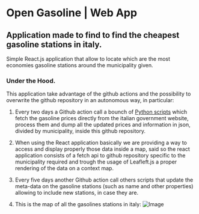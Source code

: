 
# Open Gasoline | Web App

## Application made to find to find the cheapest gasoline stations in italy.

Simple React.js application that allow to locate which are the most economies gasoline stations around the municipality given. 

### Under the Hood.

This application take advantage of the github actions and the possibility to overwrite the github repository in an autonomous way, in particular:

1. Every two days a Github action call a bounch of [Python scripts](https://github.com/GabrieleGhisleni/GasolinePrices/tree/master/src) which fetch the gasoline prices directly from the italian government website, process them and dump all the updated prices and information in json, divided by municipality, inside this github repository.

2. When using the React application basically we are providing a way to access and display properly those data inside a map, said so the react application consists of a fetch api to github repository specific to the municipality required and trough the usage of Leafleft.js a proper rendering of the data on a context map.

3. Every five days another Github action call others scripts that update the meta-data on the gasoline stations (such as name and other properties) allowing to include new stations, in case they are.

4. This is the map of all the gasolines stations in italy: ![Image](../master/data/italian-station.png)